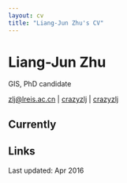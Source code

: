 ```yaml
---
layout: cv
title: "Liang-Jun Zhu's CV"
---
```

# Liang-Jun Zhu
GIS, PhD candidate

<div id="webaddress">
<a href="mailto:zlj@lreis.ac.cn">zlj@lreis.ac.cn</a>
|
<i class="fa fa-github"></i> <a href="http://github.com/crazyzlj">crazyzlj</a>
|
<i class="fa fa-weibo"></i> <a href="http://weibo.com/crazyzlj">crazyzlj</a>
</div>


## Currently

## Links

Last updated: Apr 2016
